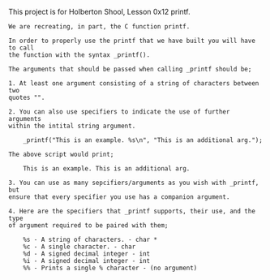 This project is for Holberton Shool, Lesson 0x12 printf.

	We are recreating, in part, the C function printf.

	In order to properly use the printf that we have built you will have to call
	the function with the syntax _printf().

	The arguments that should be passed when calling _printf should be;

	1. At least one argument consisting of a string of characters between two
	quotes "".

	2. You can also use specifiers to indicate the use of further arguments
	within the intital string argument.

		_printf("This is an example. %s\n", "This is an additional arg.");

	The above script would print;

		This is an example. This is an additional arg.

	3. You can use as many sepcifiers/arguments as you wish with _printf, but
	ensure that every specifier you use has a companion argument.

	4. Here are the specifiers that _printf supports, their use, and the type
	of argument required to be paired with them;

		%s - A string of characters. - char *
		%c - A single character. - char
		%d - A signed decimal integer - int
		%i - A signed decimal integer - int
		%% - Prints a single % character - (no argument)